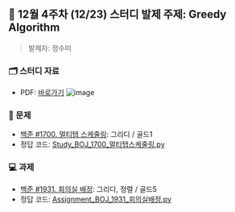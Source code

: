 ## 🚀 12월 4주차 (12/23) 스터디 발제 주제: Greedy Algorithm
> 발제자: 정수미

### 🗂️ 스터디 자료
- PDF: [바로가기](./Study_BOJ_1223.pdf)
![image](https://github.com/user-attachments/assets/eda88039-4fa3-4c7e-8f0e-b610faa8081a)


### 📖 문제
- [백준 #1700. 멀티탭 스케줄링](https://www.acmicpc.net/problem/1700): 그리디 / 골드1
- 정답 코드: [Study_BOJ_1700_멀티탭스케줄링.py](./Study_BOJ_1700_멀티탭스케줄링.py)

### 💻 과제
- [백준 #1931. 회의실 배정](https://www.acmicpc.net/problem/1931): 그리디, 정렬 / 골드5
- 정답 코드: [Assignment_BOJ_1931_회의실배정.py](./Assignment_BOJ_1931_회의실배정.py)
